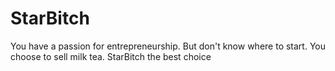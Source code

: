 # StarBitch
You have a passion for entrepreneurship. But don't know where to start. You choose to sell milk tea. StarBitch the best choice
